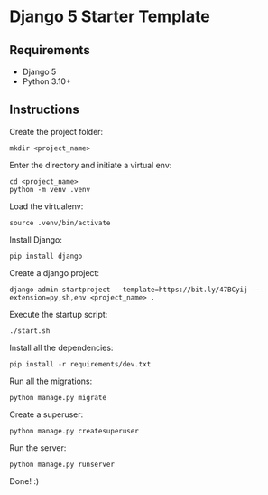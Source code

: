 # Django 5 Starter Template

## Requirements

* Django 5
* Python 3.10+

## Instructions

Create the project folder:

    mkdir <project_name>
    
Enter the directory and initiate a virtual env:

    cd <project_name>
    python -m venv .venv

Load the virtualenv:

    source .venv/bin/activate

Install Django:

    pip install django

Create a django project:

    django-admin startproject --template=https://bit.ly/47BCyij --extension=py,sh,env <project_name> .

Execute the startup script:

    ./start.sh
    
Install all the dependencies:

    pip install -r requirements/dev.txt
    
Run all the migrations:

    python manage.py migrate
    
Create a superuser:

    python manage.py createsuperuser

Run the server:

    python manage.py runserver

Done! :)